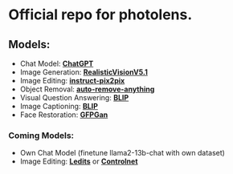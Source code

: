 ﻿# Official repo for photolens.

## Models:
 - Chat Model: [**ChatGPT**](https://openai.com/blog/chatgpt)
 - Image Generation: [**RealisticVisionV5.1**](https://replicate.com/lucataco/realistic-vision-v5.1)
 - Image Editing: [**instruct-pix2pix**](https://replicate.com/timothybrooks/instruct-pix2pix)
 - Object Removal: [**auto-remove-anything**](https://replicate.com/stphtan94117/auto-remove-anything)
 - Visual Question Answering: [**BLIP**](https://replicate.com/salesforce/blip)
 - Image Captioning: [**BLIP**](https://replicate.com/salesforce/blip)
 - Face Restoration: [**GFPGan**](https://replicate.com/tencentarc/gfpgan)

### Coming Models:
 - Own Chat Model (finetune llama2-13b-chat with own dataset)
 - Image Editing: [**Ledits**](https://replicate.com/cjwbw/ledits) or [**Controlnet**](https://replicate.com/collections/control-net)